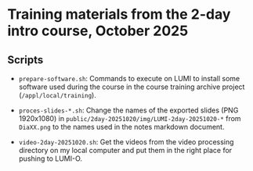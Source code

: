 # Training materials from the 2-day intro course, October 2025

## Scripts

-   `prepare-software.sh`: Commands to execute on LUMI to install some software used
    during the course in the course training archive project (`/appl/local/training`).

-   `proces-slides-*.sh`: Change the names of the exported slides (PNG 1920x1080) 
    in `public/2day-20251020/img/LUMI-2day-20251020-*` from `DiaXX.png` to the names
    used in the notes markdown document.

-   `video-2day-20251020.sh`: Get the videos from the video processing directory on my local
    computer and put them in the right place for pushing to LUMI-O.
